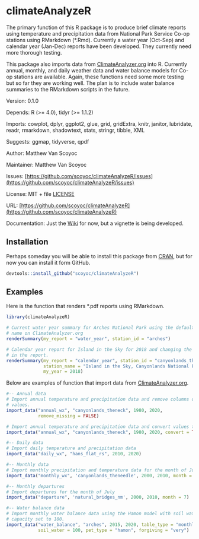 # climateAnalyzeR

<!-- badges: start -->
<!-- badges: end -->

The primary function of this R package is to produce brief climate reports using temperature and precipitation data from National Park Service Co-op stations using RMarkdown (*.Rmd). 
Currently a water year (Oct-Sep) and calendar year (Jan-Dec) reports have been developed. They currently need more thorough testing. 

This package also imports data from [ClimateAnalyzer.org](http://climateanalyzer.org/) into R. 
Currently  annual, monthly, and daily weather data and water balance models for Co-op stations are available.
Again, these functions need some more testing but so far they are working well.
The plan is to include water balance summaries to the RMarkdown scripts in the future.

Version: 0.1.0

Depends: R (>= 4.0), tidyr (>= 1.1.2)

Imports: cowplot, dplyr, ggplot2, glue, grid, gridExtra, knitr, janitor, lubridate, readr, rmarkdown, shadowtext, stats, stringr, tibble, XML

Suggests: ggmap, tidyverse, qpdf

Author: Matthew Van Scoyoc

Maintainer: Matthew Van Scoyoc

Issues: [https://github.com/scoyoc/climateAnalyzeR/issues](https://github.com/scoyoc/climateAnalyzeR/issues)

License: MIT + file [LICENSE](https://github.com/scoyoc/climateAnalyzeR/blob/master/LICENSE.md)

URL: [https://github.com/scoyoc/climateAnalyzeR](https://github.com/scoyoc/climateAnalyzeR)

Documentation: Just the [Wiki](https://github.com/scoyoc/climateAnalyzeR/wiki) for now, but a vignette is being developed.

## Installation

Perhaps someday you will be able to install this package from [CRAN](https://CRAN.R-project.org), but for now you can 
install it form GitHub.

``` r
devtools::install_github("scoyoc/climateAnalyzeR")
```

## Examples

Here is the function that renders *.pdf reports using RMarkdown.
```r
library(climateAnalyzeR)

# Current water year summary for Arches National Park using the default station 
# name on ClimateAnalyzer.org
renderSummary(my_report = "water_year", station_id = "arches")

# Calendar year report for Island in the Sky for 2018 and changing the name used 
# in the report.
renderSummary(my_report = "calendar_year", station_id = "canyonlands_theneck", 
              station_name = "Island in the Sky, Canyonlands National Park", 
              my_year = 2018)
```

Below are examples of function that import data from [ClimateAnalyzer.org](http://climateanalyzer.org/).

``` r
#-- Annual data
# Import annual temperature and precipitation data and remove columns of missing
# values.
import_data("annual_wx", "canyonlands_theneck", 1980, 2020, 
            remove_missing = FALSE)

# Import annual temperature and precipitation data and convert values to metric
import_data("annual_wx", "canyonlands_theneck", 1980, 2020, convert = TRUE)

#-- Daily data
# Import daily temperature and precipitation data
import_data("daily_wx", "hans_flat_rs", 2010, 2020)

#-- Monthly data
# Import monthly precipitation and temperature data for the month of June
import_data("monthly_wx", 'canyonlands_theneedle', 2000, 2010, month = 6)

#-- Monthly departures
# Import departures for the month of July
import_data("departure", 'natural_bridges_nm', 2000, 2010, month = 7)

#-- Water balance data
# Import monthly water balance data using the Hamon model with soil water
# capacity set to 100.
import_data("water_balance", "arches", 2015, 2020, table_type = "monthly",
            soil_water = 100, pet_type = "hamon", forgiving = "very")
```

